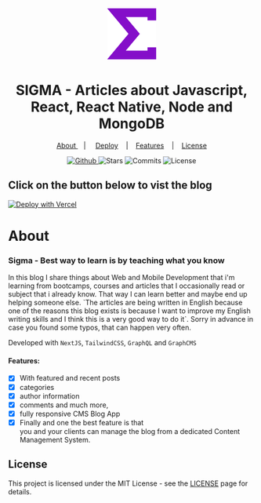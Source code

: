 
<h1 align="center">
   <img alt="sigma" src="github/sigmaLogo.svg" width="100px"  />
</h1>
  
<div align="center">
  <h1>SIGMA - Articles about Javascript, React, React Native, Node and MongoDB</h1>
</div>

<p align="center" >
  <a href="#about"> About </a> &nbsp;&nbsp;&nbsp;| &nbsp;&nbsp;&nbsp;
  <a href="#click-on-the-button-below-to-vist-the-blog">Deploy</a> &nbsp;&nbsp;&nbsp;|&nbsp;&nbsp;&nbsp;
  <a href="#features">Features</a> &nbsp;&nbsp;&nbsp;|&nbsp;&nbsp;&nbsp;
  <a href="#license">License</a>
</p>


<p align="center">
  <a href="https://github.com/eulazzo" target="_blank">
    <img src="https://img.shields.io/static/v1?label=author&message=eulazzo&color=4425EC&labelColor=9c44dc" alt="Github"> 
  </a>
    <img src="https://img.shields.io/github/stars/eulazzo/Sigma?color=4425EC&labelColor=9c44dc" alt="Stars">
  <img src="https://img.shields.io/github/last-commit/eulazzo/Sigma?color=4425EC&labelColor=9c44dc" alt="Commits">
  <img src="https://img.shields.io/static/v1?label=license&message=MIT&color=4425EC&labelColor=9c44dc" alt="License">
</p>

## Click on the button below to vist the blog
[![Deploy with Vercel](https://vercel.com/button)](https%3A%2F%2Fgithub.com%2Feulazzo%2Fsigma_blog)

# About

### Sigma - Best way to learn is by teaching what you know

<p>
In this blog I share things about Web and Mobile Development that i'm learning from bootcamps, courses and articles that I occasionally read or subject that i already know. That way I can learn better and maybe end up helping someone else.
`The articles are being written in English because one of the reasons this blog exists is because I want to improve my English writing skills and I think this is a very good way to do it`. Sorry in advance in case you found some typos, that can happen very often.
</p>
 
<p>Developed with <code>NextJS</code>, <code>TailwindCSS</code>, <code>GraphQL</code>  and <code>GraphCMS</code>  </p> 

#### Features:
- [X] With featured and recent posts
- [X] categories
- [X] author information
- [X] comments and much more,
- [X] fully responsive CMS Blog App
- [X] Finally and one the best feature is that  
you and your clients can manage the blog from a dedicated Content Management System. </br>
 
## License

This project is licensed under the MIT License - see the [LICENSE](https://opensource.org/licenses/MIT) page for details.

